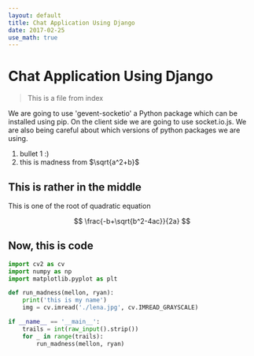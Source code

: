 ```yaml
---
layout: default
title: Chat Application Using Django
date: 2017-02-25
use_math: true
---
```

# Chat Application Using Django

>This is a file from index

We are going to use 'gevent-socketio' a Python package which can be installed using pip. On the client side we are going to use socket.io.js. We are also being careful about which versions of python packages we are using.

1. bullet 1 :)
2. this is madness from $\sqrt{a^2+b}$

## This is rather in the middle

This is one of the root of quadratic equation

$$ \frac{-b+\sqrt{b^2-4ac}}{2a} $$

## Now, this is code

```python
import cv2 as cv
import numpy as np
import matplotlib.pyplot as plt

def run_madness(mellon, ryan):
    print('this is my name')
    img = cv.imread('./lena.jpg', cv.IMREAD_GRAYSCALE)

if __name__ == '__main__':
    trails = int(raw_input().strip())
    for _ in range(trails):
        run_madness(mellon, ryan)

```